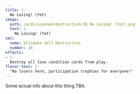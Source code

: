 ```yaml
---
title: |-
  No Losing! (Yet)
image: 
  path: cards/scanned/destruction/16 No Losing! (Yet).png
  text: |-
    No Losing! (Yet)
set:
  name: Ultimate Self Destruction
  number: 16
effects: 
- |-
  Destroy all lose condition cards from play.
flavor-text: |-
  "No losers here, participation trophies for everyone!"
---
```

Some actual info about this thing TBA.
